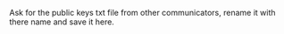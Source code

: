 Ask for the public keys txt file from other communicators, rename it with there name and save it here.